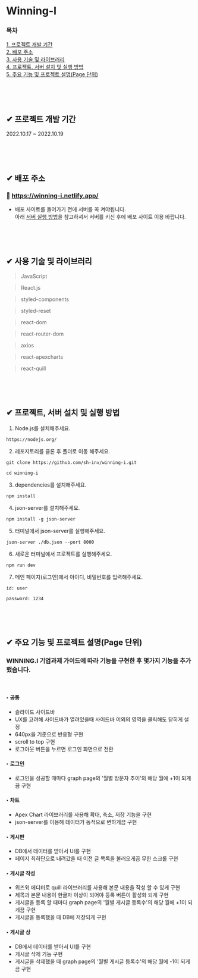 # Winning-I

### 목차

[1. 프로젝트 개발 기간](#-프로젝트-개발-기간)<br>
[2. 배포 주소](#-배포-주소)<br>
[3. 사용 기술 및 라이브러리](#-사용-기술-및-라이브러리)<br>
[4. 프로젝트, 서버 설치 및 실행 방법](#-프로젝트-서버-설치-및-실행-방법)<br>
[5. 주요 기능 및 프로젝트 설명(Page 단위)](<#-주요-기능-및-프로젝트-설명page-단위>)

<br>
<br>
<br>

## ✔ 프로젝트 개발 기간

2022.10.17 ~ 2022.10.19

<br>
<br>
<br>

## ✔ 배포 주소

### 📒 https://winning-i.netlify.app/

- 배포 사이트를 들어가기 전에 서버를 꼭 켜야됩니다.<br>
  아래 [서버 실행 방법](##-✔️-프로젝트,-서버-설치-및-실행-방법)을 참고하셔서 서버를 키신 후에 배포 사이트 이용 바랍니다.

<br>
<br>
<br>

## ✔ 사용 기술 및 라이브러리

> JavaScript

> React.js

> styled-components

> styled-reset

> react-dom

> react-router-dom

> axios

> react-apexcharts

> react-quill

<br>
<br>
<br>

## ✔ 프로젝트, 서버 설치 및 실행 방법

1. Node.js를 설치해주세요.

```
https://nodejs.org/
```

2. 레포지토리를 클론 후 폴더로 이동 해주세요.

```
git clone https://github.com/sh-inv/winning-i.git

cd winning-i
```

3. dependencies를 설치해주세요.

```
npm install
```

4. json-server를 설치해주세요.

```
npm install -g json-server
```

5. 터미널에서 json-server를 실행해주세요.

```
json-server ./db.json --port 8000
```

6. 새로운 터미널에서 프로젝트를 실행해주세요.

```
npm run dev
```

7. 메인 페이지(로그인)에서 아이디, 비밀번호를 입력해주세요.

```
id: user

password: 1234
```

<br>
<br>
<br>

## ✔ 주요 기능 및 프로젝트 설명(Page 단위)

### WINNING.I 기업과제 가이드에 따라 기능을 구현한 후 몇가지 기능을 추가했습니다.

<br>

#### ‣ 공통

- 슬라이드 사이드바
- UX를 고려해 사이드바가 열려있을때 사이드바 이외의 영역을 클릭해도 닫히게 설정
- 640px을 기준으로 반응형 구현
- scroll to top 구현
- 로그아웃 버튼을 누르면 로그인 화면으로 전환

#### ‣ 로그인

- 로그인을 성공할 때마다 graph page의 '월별 방문자 추이'의 해당 월에 +1이 되게끔 구현

#### ‣ 차트

- Apex Chart 라이브러리를 사용해 확대, 축소, 저장 기능을 구현
- json-server를 이용해 데이터가 동적으로 변하게끔 구현

#### ‣ 게시판

- DB에서 데이터를 받아서 UI를 구현
- 페이지 최하단으로 내려갔을 때 이전 글 목록을 불러오게끔 무한 스크롤 구현

#### ‣ 게시글 작성

- 위즈윅 에디터로 quill 라이브러리를 사용해 본문 내용을 작성 할 수 있게 구현
- 제목과 본문 내용이 한글자 이상이 되어야 등록 버튼이 활성화 되게 구현
- 게시글을 등록 할 때마다 graph page의 '월별 게시글 등록수'의 해당 월에 +1이 되게끔 구현
- 게시글을 등록했을 때 DB에 저장되게 구현

#### ‣ 게시글 상

- DB에서 데이터를 받아서 UI를 구현
- 게시글 삭제 기능 구현
- 게시글을 삭제했을 때 graph page의 '월별 게시글 등록수'의 해당 월에 -1이 되게끔 구현
